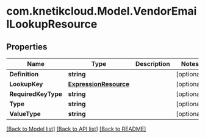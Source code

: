 # com.knetikcloud.Model.VendorEmailLookupResource
## Properties

Name | Type | Description | Notes
------------ | ------------- | ------------- | -------------
**Definition** | **string** |  | [optional] 
**LookupKey** | [**ExpressionResource**](ExpressionResource.md) |  | [optional] 
**RequiredKeyType** | **string** |  | [optional] 
**Type** | **string** |  | [optional] 
**ValueType** | **string** |  | [optional] 

[[Back to Model list]](../README.md#documentation-for-models) [[Back to API list]](../README.md#documentation-for-api-endpoints) [[Back to README]](../README.md)

